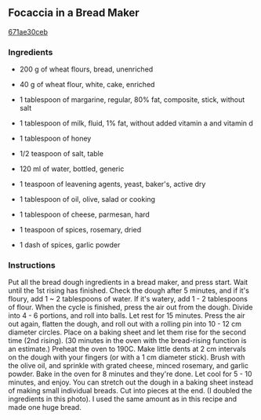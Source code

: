 ## Focaccia in a Bread Maker

[671ae30ceb](https://cookpad.com/us/recipes/154673-focaccia-in-a-bread-maker)

### Ingredients

 - 200 g of wheat flours, bread, unenriched

 - 40 g of wheat flour, white, cake, enriched

 - 1 tablespoon of margarine, regular, 80% fat, composite, stick, without salt

 - 1 tablespoon of milk, fluid, 1% fat, without added vitamin a and vitamin d

 - 1 tablespoon of honey

 - 1/2 teaspoon of salt, table

 - 120 ml of water, bottled, generic

 - 1 teaspoon of leavening agents, yeast, baker's, active dry

 - 1 tablespoon of oil, olive, salad or cooking

 - 1 tablespoon of cheese, parmesan, hard

 - 1 teaspoon of spices, rosemary, dried

 - 1 dash of spices, garlic powder

### Instructions

Put all the bread dough ingredients in a bread maker, and press start. Wait until the 1st rising has finished. Check the dough after 5 minutes, and if it's floury, add 1 ~ 2 tablespoons of water. If it's watery, add 1 - 2 tablespoons of flour. When the cycle is finished, press the air out from the dough. Divide into 4 - 6 portions, and roll into balls. Let rest for 15 minutes. Press the air out again, flatten the dough, and roll out with a rolling pin into 10 - 12 cm diameter circles. Place on a baking sheet and let them rise for the second time (2nd rising). (30 minutes in the oven with the bread-rising function is an estimate.) Preheat the oven to 190C. Make little dents at 2 cm intervals on the dough with your fingers (or with a 1 cm diameter stick). Brush with the olive oil, and sprinkle with grated cheese, minced rosemary, and garlic powder. Bake in the oven for 8 minutes and they're done. Let cool for 5 - 10 minutes, and enjoy. You can stretch out the dough in a baking sheet instead of making small individual breads. Cut into pieces at the end. (I doubled the ingredients in this photo). I used the same amount as in this recipe and made one huge bread.